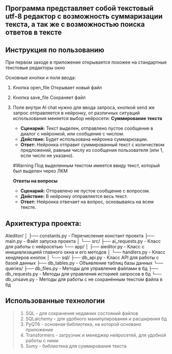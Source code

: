 ## Программа представляет собой текстовый utf-8 редактор с возможность суммаризации текста, а так же с возможностью поиска ответов в тексте

## Инструкция по пользованию

При первом заходе в приложение открывается похожее на стандартные текстовые редакторы окно

Основные кнопки и поля ввода:
1. Кнопка open_file
	Открывает новый файл
	
2. Кнопка save_file 
	Сохраняет файл


3.  Поле внутри AI chat нужно для ввода запроса, кнопкой send же запрос отправляется в нейронку, от различных ситуаций использования меняется выбор нейросети:
	**Суммирование текста**
	- **Сценарий:** Текст выделен, отправлено пустое сообщение в диалог с нейронкой, или сообщение с числом.
	- **Действие:** Будет использована нейронка суммаризации.
	- **Ответ:** Нейронка отправит суммированный текст с количеством предложений, равным числу из сообщения пользователя (или 1, если число не указано).
	
	#Warning 
		Под выделенным текстом имеется ввиду текст, который был выделен через ЛКМ
	
	**Ответы на вопросы**
	- **Сценарий:** Отправлено не пустое сообщение с вопросом.
	- **Действие:** В нейронку отправляется весь текст.
	- **Ответ:** Нейронка отвечает на вопрос, основываясь на всем тексте.
	


## Архитектура проекта: 

AIeditor/
│
├── constants.py - Перечисление констант проекта
├── main.py - Файл запуска проекта
│
└── src/
    ├── ai_requests.py - Класс для работы с нейросетью
    └── app/
    │   ├── aieditor.py - Класс с инициализацией главного окна и его методов
    │   └── handlers.py - Класс хендлеров кнопок
    │
    └── sql/
        ├── db_api.py - Класс API для работы с базой данных
        ├── db_tables.py - Объявление таблиц базы данных
        └── queries/
            ├── db_files.py - Методы для управления файлами в бд
            ├── db_requests.py - Методы для управления историей запросов в бд
            └── db_unsave.py - Методы для работы с не сохранённым текстом файла в бд

## Использованные технологии

> 1. SQL - для сохранения недавних состояний файлов
> 2. SQLalchemy - для удобного манипулирования и расширения бд
> 3. PyQT6 - основная библиотека, на которой основано приложение
> 4. Transformers - загрузчик и менеджер нейросетей, для удобной работы с ними
> 5. Sumy - библиотека для суммирования текста
